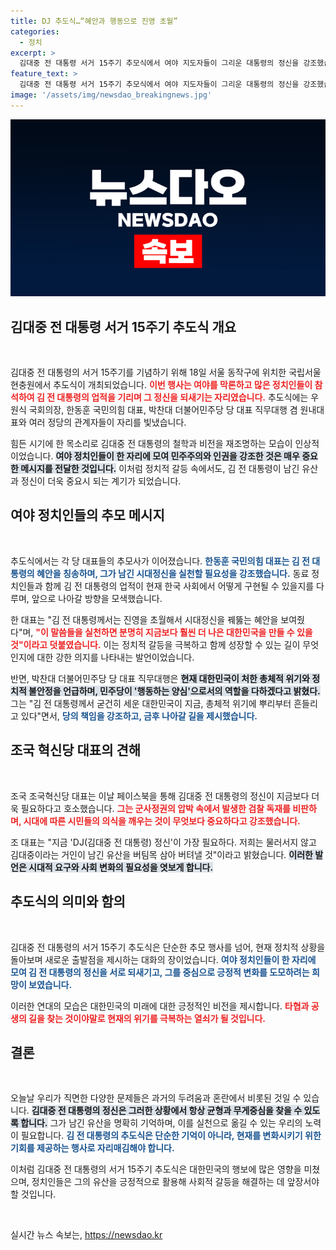 ```yaml
---
title: DJ 추도식…“혜안과 행동으로 진영 초월”
categories:
  - 정치
excerpt: >
  김대중 전 대통령 서거 15주기 추모식에서 여야 지도자들이 그리운 대통령의 정신을 강조했습니다. 한동훈 대표는 시대정신을, 박찬대 대표는 민주당의 헌신을 선언하며 DJ 정신의 필요성을 알렸습니다.
feature_text: >
  김대중 전 대통령 서거 15주기 추모식에서 여야 지도자들이 그리운 대통령의 정신을 강조했습니다. 한동훈 대표는 시대정신을, 박찬대 대표는 민주당의 헌신을 선언하며 DJ 정신의 필요성을 알렸습니다.
image: '/assets/img/newsdao_breakingnews.jpg'
---
```


<p><img src="/assets/img/newsdao_breakingnews.jpg" alt="koreaapp 속보" /></p>

<h2 data-ke-size="size26">김대중 전 대통령 서거 15주기 추도식 개요</h2>

<p data-ke-size="size16">&nbsp;</p>

<p>김대중 전 대통령의 서거 15주기를 기념하기 위해 18일 서울 동작구에 위치한 국립서울현충원에서 추도식이 개최되었습니다. <b><span style="color: #ee2323;">이번 행사는 여야를 막론하고 많은 정치인들이 참석하여 김 전 대통령의 업적을 기리며 그 정신을 되새기는 자리였습니다.</span></b> 추도식에는 우원식 국회의장, 한동훈 국민의힘 대표, 박찬대 더불어민주당 당 대표 직무대행 겸 원내대표와 여러 정당의 관계자들이 자리를 빛냈습니다. </p>

<p>힘든 시기에 한 목소리로 김대중 전 대통령의 철학과 비전을 재조명하는 모습이 인상적이었습니다. <b><span style="background-color: #21538527;">여야 정치인들이 한 자리에 모여 민주주의와 인권을 강조한 것은 매우 중요한 메시지를 전달한 것입니다.</span></b> 이처럼 정치적 갈등 속에서도, 김 전 대통령이 남긴 유산과 정신이 더욱 중요시 되는 계기가 되었습니다.</p>

<h2 data-ke-size="size26">여야 정치인들의 추모 메시지</h2>

<p data-ke-size="size16">&nbsp;</p>

<p>추도식에서는 각 당 대표들의 추모사가 이어졌습니다. <b><span style="color: #1a5490;">한동훈 국민의힘 대표는 김 전 대통령의 혜안을 칭송하며, 그가 남긴 시대정신을 실천할 필요성을 강조했습니다.</span></b> 동료 정치인들과 함께 김 전 대통령의 업적이 현재 한국 사회에서 어떻게 구현될 수 있을지를 다루며, 앞으로 나아갈 방향을 모색했습니다. </p>

<p>한 대표는 "김 전 대통령께서는 진영을 초월해서 시대정신을 꿰뚫는 혜안을 보여줬다"며, <b><span style="color: #ee2323;">"이 말씀들을 실천하면 분명히 지금보다 훨씬 더 나은 대한민국을 만들 수 있을 것"이라고 덧붙였습니다.</span></b> 이는 정치적 갈등을 극복하고 함께 성장할 수 있는 길이 무엇인지에 대한 강한 의지를 나타내는 발언이었습니다.</p>

<p>반면, 박찬대 더불어민주당 당 대표 직무대행은 <b><span style="background-color: #21538527;">현재 대한민국이 처한 총체적 위기와 정치적 불안정을 언급하며, 민주당이 '행동하는 양심'으로서의 역할을 다하겠다고 밝혔다.</span></b> 그는 "김 전 대통령께서 굳건히 세운 대한민국이 지금, 총체적 위기에 뿌리부터 흔들리고 있다"면서, <b><span style="color: #1a5490;">당의 책임을 강조하고, 금후 나아갈 길을 제시했습니다.</span></b></p>

<h2 data-ke-size="size26">조국 혁신당 대표의 견해</h2>

<p data-ke-size="size16">&nbsp;</p>

<p>조국 조국혁신당 대표는 이날 페이스북을 통해 김대중 전 대통령의 정신이 지금보다 더욱 필요하다고 호소했습니다. <b><span style="color: #ee2323;">그는 군사정권의 압박 속에서 발생한 검찰 독재를 비판하며, 시대에 따른 시민들의 의식을 깨우는 것이 무엇보다 중요하다고 강조했습니다.</span></b> </p>

<p>조 대표는 "지금 'DJ(김대중 전 대통령) 정신'이 가장 필요하다. 저희는 물러서지 않고 김대중이라는 거인이 남긴 유산을 버팀목 삼아 버텨낼 것"이라고 밝혔습니다. <b><span style="background-color: #21538527;">이러한 발언은 시대적 요구와 사회 변화의 필요성을 엿보게 합니다.</span></b></p>

<h2 data-ke-size="size26">추도식의 의미와 함의</h2>

<p data-ke-size="size16">&nbsp;</p>

<p>김대중 전 대통령의 서거 15주기 추도식은 단순한 추모 행사를 넘어, 현재 정치적 상황을 돌아보며 새로운 출발점을 제시하는 대화의 장이었습니다. <b><span style="color: #1a5490;">여야 정치인들이 한 자리에 모여 김 전 대통령의 정신을 서로 되새기고, 그를 중심으로 긍정적 변화를 도모하려는 희망이 보였습니다.</span></b> </p>

<p>이러한 연대의 모습은 대한민국의 미래에 대한 긍정적인 비전을 제시합니다. <b><span style="color: #ee2323;">타협과 공생의 길을 찾는 것이야말로 현재의 위기를 극복하는 열쇠가 될 것입니다.</span></b> </p>

<h2 data-ke-size="size26">결론</h2>

<p data-ke-size="size16">&nbsp;</p>

<p>오늘날 우리가 직면한 다양한 문제들은 과거의 두려움과 혼란에서 비롯된 것일 수 있습니다. <b><span style="background-color: #21538527;">김대중 전 대통령의 정신은 그러한 상황에서 항상 균형과 무게중심을 찾을 수 있도록 합니다.</span></b> 그가 남긴 유산을 명확히 기억하며, 이를 실천으로 옮길 수 있는 우리의 노력이 필요합니다. <b><span style="color: #1a5490;">김 전 대통령의 추도식은 단순한 기억이 아니라, 현재를 변화시키기 위한 기회를 제공하는 행사로 자리매김해야 합니다.</span></b></p>

<p>이처럼 김대중 전 대통령의 서거 15주기 추도식은 대한민국의 행보에 많은 영향을 미쳤으며, 정치인들은 그의 유산을 긍정적으로 활용해 사회적 갈등을 해결하는 데 앞장서야 할 것입니다. <p data-ke-size="size16">&nbsp;</p></p>
실시간 뉴스 속보는, <a href="https://newsdao.kr" rel="dofollow">https://newsdao.kr</a>


